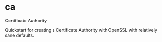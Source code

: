 ca
==

Certificate Authority

Quickstart for creating a Certificate Authority with OpenSSL with relatively sane defaults.